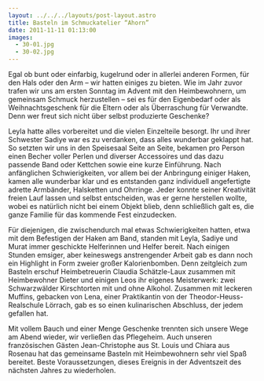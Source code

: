 ```yaml
---
layout: ../../../layouts/post-layout.astro
title: Basteln im Schmuckatelier “Ahorn”
date: 2011-11-11 01:13:00
images:
  - 30-01.jpg
  - 30-02.jpg
---
```


Egal ob bunt oder einfarbig, kugelrund oder in allerlei anderen Formen, für den Hals oder den Arm – wir hatten einiges zu bieten. Wie im Jahr zuvor trafen wir uns am ersten Sonntag im Advent mit den Heimbewohnern, um gemeinsam Schmuck herzustellen – sei es für den Eigenbedarf oder als Weihnachtsgeschenk für die Eltern oder als Überraschung für Verwandte. Denn wer freut sich nicht über selbst produzierte Geschenke?

Leyla hatte alles vorbereitet und die vielen Einzelteile besorgt. Ihr und ihrer Schwester Sadiye war es zu verdanken, dass alles wunderbar geklappt hat. So setzten wir uns in den Speisesaal Seite an Seite, bekamen pro Person einen Becher voller Perlen und diverser Accessoires und das dazu passende Band oder Kettchen sowie eine kurze Einführung. Nach anfänglichen Schwierigkeiten, vor allem bei der Anbringung einiger Haken, kamen alle wunderbar klar und es entstanden ganz individuell angefertigte adrette Armbänder, Halsketten und Ohrringe. Jeder konnte seiner Kreativität freien Lauf lassen und selbst entscheiden, was er gerne herstellen wollte, wobei es natürlich nicht bei einem Objekt blieb, denn schließlich galt es, die ganze Familie für das kommende Fest einzudecken.

Für diejenigen, die zwischendurch mal etwas Schwierigkeiten hatten, etwa mit dem Befestigen der Haken am Band, standen mit Leyla, Sadiye und Murat immer geschickte Helferinnen und Helfer bereit. Nach einigen Stunden emsiger, aber keineswegs anstrengender Arbeit gab es dann noch ein Highlight in Form zweier großer Kalorienbomben. Denn zeitgleich zum Basteln erschuf Heimbetreuerin Claudia Schätzle-Laux zusammen mit Heimbewohner Dieter und einigen Leos ihr eigenes Meisterwerk: zwei Schwarzwälder Kirschtorten mit und ohne Alkohol. Zusammen mit leckeren Muffins, gebacken von Lena, einer Praktikantin von der Theodor-Heuss-Realschule Lörrach, gab es so einen kulinarischen Abschluss, der jedem gefallen hat.

Mit vollem Bauch und einer Menge Geschenke trennten sich unsere Wege am Abend wieder, wir verließen das Pflegeheim. Auch unseren französischen Gästen Jean-Christophe aus St. Louis und Chiara aus Rosenau hat das gemeinsame Basteln mit Heimbewohnern sehr viel Spaß bereitet. Beste Voraussetzungen, dieses Ereignis in der Adventszeit des nächsten Jahres zu wiederholen.
